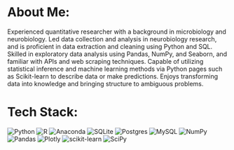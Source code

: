 # About Me:
Experienced quantitative researcher with a background in microbiology and neurobiology. Led data collection and analysis in neurobiology research, and is proficient in data extraction and cleaning using Python and SQL. Skilled in exploratory data analysis using Pandas, NumPy, and Seaborn, and familiar with APIs and web scraping techniques. Capable of utilizing statistical inference and machine learning methods via Python pages such as Scikit-learn to describe data or make predictions. Enjoys transforming data into knowledge and bringing structure to ambiguous problems.

# Tech Stack:
![Python](https://img.shields.io/badge/python-3670A0?style=for-the-badge&logo=python&logoColor=ffdd54) ![R](https://img.shields.io/badge/r-%23276DC3.svg?style=for-the-badge&logo=r&logoColor=white) ![Anaconda](https://img.shields.io/badge/Anaconda-%2344A833.svg?style=for-the-badge&logo=anaconda&logoColor=white) ![SQLite](https://img.shields.io/badge/sqlite-%2307405e.svg?style=for-the-badge&logo=sqlite&logoColor=white) ![Postgres](https://img.shields.io/badge/postgres-%23316192.svg?style=for-the-badge&logo=postgresql&logoColor=white) ![MySQL](https://img.shields.io/badge/mysql-%2300f.svg?style=for-the-badge&logo=mysql&logoColor=white) ![NumPy](https://img.shields.io/badge/numpy-%23013243.svg?style=for-the-badge&logo=numpy&logoColor=white) ![Pandas](https://img.shields.io/badge/pandas-%23150458.svg?style=for-the-badge&logo=pandas&logoColor=white) ![Plotly](https://img.shields.io/badge/Plotly-%233F4F75.svg?style=for-the-badge&logo=plotly&logoColor=white) ![scikit-learn](https://img.shields.io/badge/scikit--learn-%23F7931E.svg?style=for-the-badge&logo=scikit-learn&logoColor=white) ![SciPy](https://img.shields.io/badge/SciPy-%230C55A5.svg?style=for-the-badge&logo=scipy&logoColor=%white)



<!--
## Socials:
[![LinkedIn](https://img.shields.io/badge/LinkedIn-%230077B5.svg?logo=linkedin&logoColor=white)](https://linkedin.com/in/clmangham) 



# GitHub Stats:
![](https://github-readme-stats.vercel.app/api?username=clmangham&theme=dark&hide_border=false&include_all_commits=false&count_private=false)<br/>
![](https://github-readme-streak-stats.herokuapp.com/?user=clmangham&theme=dark&hide_border=false)<br/>
![](https://github-readme-stats.vercel.app/api/top-langs/?username=clmangham&theme=dark&hide_border=false&include_all_commits=false&count_private=false&layout=compact)

**clmangham/clmangham** is a ✨ _special_ ✨ repository because its `README.md` (this file) appears on your GitHub profile.

Here are some ideas to get you started:

- 🔭 I’m currently working on ...
- 🌱 I’m currently learning ...
- 👯 I’m looking to collaborate on ...
- 🤔 I’m looking for help with ...
- 💬 Ask me about ...
- 📫 How to reach me: ...
- 😄 Pronouns: ...
- ⚡ Fun fact: ...
-->
